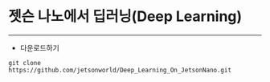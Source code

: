 # 젯슨 나노에서 딥러닝(Deep Learning)
***

* 다운로드하기
```
git clone https://github.com/jetsonworld/Deep_Learning_On_JetsonNano.git
```
